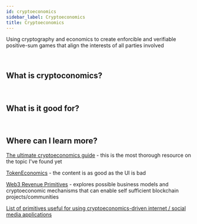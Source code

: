 ```yaml
---
id: cryptoeconomics
sidebar_label: Cryptoeconomics
title: Cryptoeconomics
---
```


Using cryptography and economics to create enforcible and verifiable positive-sum games that align the interests of all parties involved

<br>

## What is cryptoconomics?

<br>

## What is it good for?

<br>

## Where can I learn more?

[The ultimate cryptoeconomics guide](https://theblockchainevangelist.com/#) - this is the most thorough resource on the topic I've found yet

[TokenEconomics](http://tokenengineering.net/) - the content is as good as the UI is bad

[Web3 Revenue Primitives](https://github.com/FEMBusinessModelsRing/web3_revenue_primitives/) - explores possible business models and cryptoeconomic mechanisms that can enable self sufficient blockchain projects/communities

[List of primitives useful for using cryptoeconomics-driven internet / social media applications](https://ethresear.ch/t/list-of-primitives-useful-for-using-cryptoeconomics-driven-internet-social-media-applications/3198)

<br>
